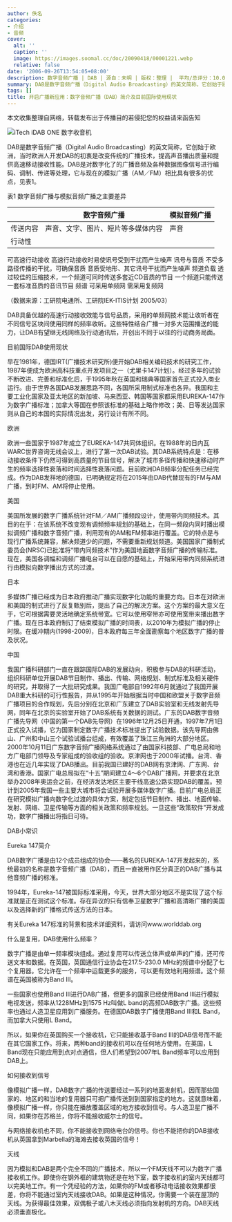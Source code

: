 ```yaml
---
author: 佚名
categories:
- 介绍
- 音频
cover:
  alt: ''
  caption: ''
  image: https://images.soomal.cc/doc/20090418/00001221.webp
  relative: false
date: '2006-09-26T13:54:05+08:00'
description: 数字音频广播 | DAB | 源自：未明 | 版权：整理 |  平均/总评分：10.00/30
summary: DAB是数字音频广播（Digital Audio Broadcasting）的英文简称，它创始于欧洲，当时欧洲人开发DAB的初衷是改变传统的广播技术，提高声音播出质量和提供高速移动接收性能。DAB是对数字化了的广播音频及各种数据图像信号进行编码、调制、传递等处理，它与现在的模拟广播（AM／FM）相比具有很多的优点
tags: []
title: 开启广播新应用：数字音频广播（DAB）简介及目前国际使用现状
---
```


本文收集整理自网络，转载发布出于传播目的若侵犯您的权益请来函告知



![iTech iDAB ONE 数字收音机](https://images.soomal.cc/doc/20090418/00001221.webp)



DAB是数字音频广播（Digital Audio Broadcasting）的英文简称，它创始于欧洲，当时欧洲人开发DAB的初衷是改变传统的广播技术，提高声音播出质量和提供高速移动接收性能。DAB是对数字化了的广播音频及各种数据图像信号进行编码、调制、传递等处理，它与现在的模拟广播（AM／FM）相比具有很多的优点，见表1。



表1  数字音频广播与模拟音频广播之主要差异



|  | 数字音频广播 | 模拟音频广播 |
| --- | --- | --- |
| 传送内容 | 声音、文字、图片、短片等多媒体内容 | 声音 |
| 行动性 |

 可高速行动接收  高速行动接收时易使讯号受到干扰而产生噪声  讯号与音质  不受多路径传播的干扰，可确保音质 音质受地形、其它讯号干扰而产生噪声  频道负载  透过较佳的压缩技术，一个频道可同时传送多套近CD音质的节目 一个频道只能传送一套标准音质的音讯节目  频谱    可采用单频网    需采用复频网

（数据来源：工研院电通所、工研院IEK-ITIS计划 2005/03）



DAB具备优越的高速行动接收效能与信号品质，采用的单频网技术能让收听者在不同信号区块间使用同样的频率收听。这些特性结合广播一对多大范围播送的能力，让DAB有望继无线网络及行动通讯后，开创出不同于以往的行动商务局面。

目前国际DAB使用现状

早在1981年，德国IRT(广播技术研究所)便开始DAB相关编码技术的研究工作，1987年便成为欧洲高科技重点开发项目之一（尤里卡147计划）。经过多年的试验不断改进、完善和标准化后，于1995年秋在英国和瑞典等国家首先正式投入商业运行。由于世界各国DAB发展思路不同，各国所采用制式标准也各异。我国和主要工业化国家及亚太地区的新加坡、马来西亚、韩国等国家都采用EUREKA-147作为数字广播标准；加拿大等国在参照该标准的基础上略作修改；美、日等发达国家则从自己的本国的实际情况出发，另行设计有所不同。

欧洲

欧洲一些国家于1987年成立了EUREKA-147共同体组织。在1988年的日内瓦WARC世界咨询无线会议上，进行了第一次DAB试验。其DAB系统特点是：在移动接收条件下仍然可得到高质量的节目信号，解决了城市多径传播和快速移动时产生的频率选择性衰落和时间选择性衰落问题。目前欧洲DAB频率分配任务已经完成。作为DAB发祥地的德国，已明确规定将在2015年由DAB代替现有的FM与AM广播，到时FM、AM将停止使用。

美国

美国所发展的数字广播系统针对FM／AM广播频段设计，使用带内同频技术。其目的在于：在该系统不改变现有调频频率规划的基础上，在同一频段内同时播出模拟调频广播和数字音频广播，利用现有的AM和FM频率进行覆盖。它的特点是与现行广播系统兼容，解决频道少的问题，不需要重新规划频道。美国国家广播制式委员会(NRSC)已批准将“带内同频技术”作为美国地面数字音频广播的传输标准。现在，美国各调幅和调频广播电台可以在自愿的基础上，开始采用带内同频系统进行由模拟向数字播出方式的过渡。

日本

多媒体广播已经成为日本政府推动广播实现数字化功能的重要方向。日本在对欧洲和美国的制式进行了反复甄别后，提出了自己的解决方案。这个方案的最大意义在于，它可根据需要灵活地确定系统带宽。它可以使用窄带亦可使用宽带来播出数字广播。现在日本政府制订了结束模拟广播的时间表，以2010年为模拟广播的停止时限。在缓冲期内(1998-2009)，日本政府每三年全面勘察每个地区数字广播的普及状况。

中国

我国广播科研部门一直在跟踪国际DAB的发展动向，积极参与DAB的科研活动，组织科研单位开展DAB节目制作、播出、传输、网络规划、制式标准及相关硬件的研究，并取得了一大批研究成果。我国广电部自1992年6月就通过了我国开展DAB重大科研的可行性报告，并从1995年开始根据当时中国和欧盟关于数字音频广播项目的合作规划，先后分别在北京和广东建立了DAB实验室和无线发射先导网，同年在北京的实验室开始了DAB系统有关数据的测试。广东的DAB数字音频广播先导网（中国的第一个DAB先导网）在1996年12月25日开通，1997年7月1日正式投入试播，它为国家制定数字广播技术标准提出了试验数据。该先导网由佛山、广州和中山三个试验试播台组成，有效覆盖了珠江三角洲的大部分地区。2000年10月11日广东数字音频广播网络系统通过了由国家科技部、广电总局和地方广电部门领导及专家组成的验收组的验收。京津网也于2000年试播。台湾、香港也在近几年实现了DAB播出。目前我国已建好的DAB网有京津网、广东网、台湾和香港。国家广电总局拟在“十五”期间建立4～6个DAB广播网，并要求在北京举办2008年奥运会之前，在经济发达地区主要干线高速公路实现DAB的覆盖。预计到2005年我国一些主要大城市将会试验开展多媒体数字广播。目前广电总局正在研究模拟广播向数字化过渡的具体方案，制定包括节目制作、播出、地面传输、发射、网络、卫星传输等方面的相关政策和频率规划。一旦这些“政策软件”开发成功，数字广播播出将指日可待。

DAB小常识

Eureka 147简介



DAB数字广播是由12个成员组成的协会――著名的EUREKA-147开发起来的，系统最初的名称是数字音频广播（DAB），而且一直被用作区分真正的DAB广播与其他音频广播的标准。

1994年，Eureka-147被国际标准采用，今天，世界大部分地区不是实现了这个标准就是正在测试这个标准。存在异议的只有信奉卫星数字广播和高清晰广播的美国以及选择新的广播格式传送方法的日本。

有关Eureka 147标准的背景和技术详细资料，请访问www.worlddab.org



什么是复用，DAB使用什么频率？

数字广播是由单一频率模块组成。通过复用可以传送立体声或单声的广播，还可传送文本和数据。在英国，英国通信行业协会在217.5-230.0 MHz的频谱中分配了七个复用器。它允许在一个频率中运载更多的服务，可以更有效地利用频谱。这个频谱在英国被称为Band III。



一些国家也使用Band III进行DAB广播，但更多的国家已经使用Band III进行模拟电视发送，频率从1228MHz到1575 Hz叫做L band的高频DAB数字广播。这些频率也通过人造卫星应用到广播服务。在德国DAB数字广播使用Band III和L Band，而加拿大只使用L Band。



所以，如果你在英国购买一个接收机，它只能接收基于Band III的DAB信号而不能在其它国家工作。将来，两种band的接收机可以在任何地方使用。在英国，L Band现在只能应用到点对点通信，但人们希望到2007年L Band频率可以应用到DAB上。



如何接收到信号

像模拟广播一样，DAB数字广播的传送要经过一系列的地面发射机，因而那些国家的、地区的和当地的复用器只可把广播传送到到国家指定的地方。这就意味着，像模拟广播一样，你只能在播放覆盖区域的地方接收到信号。与人造卫星广播不同，如果你在苏格兰，你将不能接收威尔士的信号。

与网络接收机也不同，你不能接收到网络电台的信号。你也不能把你的DAB接收机从英国拿到Marbella的海滩去接收英国的信号！

天线

因为模拟和DAB是两个完全不同的广播技术，所以一个FM天线不可以为数字广播接收机工作。即使你在钢外框的建筑物还是在地下室，数字接收机的室内天线都可以完美地工作。有一个凭经验的方法，如果你的FM或者移动电话接收效果都很差，你将不能通过室内天线接收DAB。如果是这种情况，你需要一个装在屋顶的天线。为获得最佳效果，双偶极子或八木天线必须指向发射机的方向。DAB天线必须垂直极化。